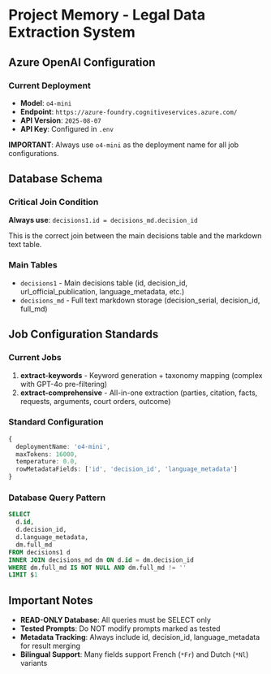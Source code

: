 # Project Memory - Legal Data Extraction System

## Azure OpenAI Configuration

### Current Deployment
- **Model**: `o4-mini`
- **Endpoint**: `https://azure-foundry.cognitiveservices.azure.com/`
- **API Version**: `2025-08-07`
- **API Key**: Configured in `.env`

**IMPORTANT**: Always use `o4-mini` as the deployment name for all job configurations.

## Database Schema

### Critical Join Condition
**Always use**: `decisions1.id = decisions_md.decision_id`

This is the correct join between the main decisions table and the markdown text table.

### Main Tables
- `decisions1` - Main decisions table (id, decision_id, url_official_publication, language_metadata, etc.)
- `decisions_md` - Full text markdown storage (decision_serial, decision_id, full_md)

## Job Configuration Standards

### Current Jobs
1. **extract-keywords** - Keyword generation + taxonomy mapping (complex with GPT-4o pre-filtering)
2. **extract-comprehensive** - All-in-one extraction (parties, citation, facts, requests, arguments, court orders, outcome)

### Standard Configuration
```typescript
{
  deploymentName: 'o4-mini',
  maxTokens: 16000,
  temperature: 0.0,
  rowMetadataFields: ['id', 'decision_id', 'language_metadata']
}
```

### Database Query Pattern
```sql
SELECT
  d.id,
  d.decision_id,
  d.language_metadata,
  dm.full_md
FROM decisions1 d
INNER JOIN decisions_md dm ON d.id = dm.decision_id
WHERE dm.full_md IS NOT NULL AND dm.full_md != ''
LIMIT $1
```

## Important Notes

- **READ-ONLY Database**: All queries must be SELECT only
- **Tested Prompts**: Do NOT modify prompts marked as tested
- **Metadata Tracking**: Always include id, decision_id, language_metadata for result merging
- **Bilingual Support**: Many fields support French (`*Fr`) and Dutch (`*Nl`) variants
